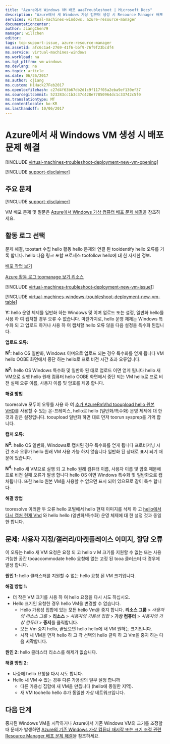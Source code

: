 ```yaml
---
title: "Azure에서 Windows VM 배포 aaaTroubleshoot | Microsoft Docs"
description: "Azure에서 새 Windows 가상 컴퓨터 생성 시 Resource Manager 배포 문제 해결"
services: virtual-machines-windows, azure-resource-manager
documentationcenter: 
author: JiangChen79
manager: willchen
editor: 
tags: top-support-issue, azure-resource-manager
ms.assetid: afc6c1a4-2769-41f6-bbf9-76f9f23bcdf4
ms.service: virtual-machines-windows
ms.workload: na
ms.tgt_pltfrm: vm-windows
ms.devlang: na
ms.topic: article
ms.date: 06/26/2017
ms.author: cjiang
ms.custom: H1Hack27Feb2017
ms.openlocfilehash: c27d4f63b67db2d1c9f117f05a2eba9ef130ef37
ms.sourcegitcommit: 523283cc1b3c37c428e77850964dc1c33742c5f0
ms.translationtype: MT
ms.contentlocale: ko-KR
ms.lasthandoff: 10/06/2017
---
```

# <a name="troubleshoot-deployment-issues-when-creating-a-new-windows-vm-in-azure"></a>Azure에서 새 Windows VM 생성 시 배포 문제 해결
[!INCLUDE [virtual-machines-troubleshoot-deployment-new-vm-opening](../../../includes/virtual-machines-troubleshoot-deployment-new-vm-opening-include.md)]

[!INCLUDE [support-disclaimer](../../../includes/support-disclaimer.md)]

## <a name="top-issues"></a>주요 문제
[!INCLUDE [support-disclaimer](../../../includes/virtual-machines-windows-troubleshoot-deploy-vm-top.md)]

VM 배포 문제 및 질문은 [Azure에서 Windows 가상 컴퓨터 배포 문제 해결](troubleshoot-deploy-vm.md)을 참조하세요.

## <a name="collect-activity-logs"></a>활동 로그 선택
문제 해결, toostart 수집 hello 활동 hello 문제와 연결 된 tooidentify hello 오류를 기록 합니다. hello 다음 링크 포함 프로세스 toofollow hello에 대 한 자세한 정보.

[배포 작업 보기](../../azure-resource-manager/resource-manager-deployment-operations.md)

[Azure 활동 로그 toomanage 보기 리소스](../../resource-group-audit.md)

[!INCLUDE [virtual-machines-troubleshoot-deployment-new-vm-issue1](../../../includes/virtual-machines-troubleshoot-deployment-new-vm-issue1-include.md)]

[!INCLUDE [virtual-machines-windows-troubleshoot-deployment-new-vm-table](../../../includes/virtual-machines-windows-troubleshoot-deployment-new-vm-table.md)]

**Y:** hello 운영 체제를 일반화 하는 Windows 및 이며 업로드 또는 설정, 일반화 hello를 사용 하 여 캡처할 경우 오류 수 없습니다. 마찬가지로, hello 운영 체제는 Windows 특수화 되 고 업로드 하거나 사용 하 여 캡처할 hello 오류 않을 다음 설정을 특수화 된입니다.

**업로드 오류:**

**N<sup>1</sup>:** hello OS 일반화, Windows 이며으로 업로드 되는 경우 특수화를 얻게 됩니다 VM hello OOBE 화면에서 중단 하는 hello로 프로 비전 시간 초과 오류입니다.

**N<sup>2</sup>:** hello OS Windows 특수화 및 일반화 된 대로 업로드 이면 얻게 됩니다 hello 새 VM으로 실행 hello 원래 컴퓨터 hello OOBE 화면에서 중단 되는 VM hello로 프로 비전 실패 오류 이름, 사용자 이름 및 암호를 제공 합니다.

**해결 방법**

tooresolve 모두이 오류를 사용 하 여 [추가 AzureRmVhd tooupload hello 원본 VHD](https://msdn.microsoft.com/library/mt603554.aspx)를 사용할 수 있는 온-프레미스, hello로 hello (일반화/특수화) 운영 체제에 대 한 것과 같은 설정입니다. tooupload 일반화 하면 대로 먼저 toorun sysprep를 기억 합니다.

**캡처 오류:**

**N<sup>3</sup>:** hello OS 일반화, Windows로 캡처된 경우 특수화를 얻게 됩니다 프로비저닝 시간 초과 오류가 hello 원래 VM 사용 가능 하지 않습니다 일반화 된 상태로 표시 되기 때문에 있습니다.

**N<sup>4</sup>:** hello 새 VM으로 실행 되 고 hello 원래 컴퓨터 이름, 사용자 이름 및 암호 때문에 프로 비전 실패 오류가 발생 합니다 hello OS 이면 Windows 특수화 및 일반화으로 캡처됩니다. 또한 hello 원본 VM을 사용할 수 없으면 표시 되어 있으므로 같이 특수 합니다.

**해결 방법**

tooresolve 이러한 두 오류 hello 포털에서 hello 현재 이미지를 삭제 하 고 [hello에서 다시 캡처 현재 Vhd](create-vm-specialized.md?toc=%2fazure%2fvirtual-machines%2fwindows%2ftoc.json) 와 hello hello (일반화/특수화) 운영 체제에 대 한 설정 것과 동일한 합니다.

## <a name="issue-customgallerymarketplace-image-allocation-failure"></a>문제: 사용자 지정/갤러리/마켓플레이스 이미지, 할당 오류
이 오류는 hello 새 VM 요청은 요청 되 고 hello v M 크기를 지원할 수 없는 또는 사용 가능한 공간 tooaccommodate hello 요청에 없는 고정 된 tooa 클러스터 때 경우에 발생 합니다.

**원인 1:** hello 클러스터를 지원할 수 없는 hello 요청 된 VM 크기입니다.

**해결 방법 1:**

* 더 작은 VM 크기를 사용 하 여 hello 요청을 다시 시도 하십시오.
* Hello 크기인 요청한 경우 hello VM을 변경할 수 없습니다.
  * Hello 가용성 집합에 있는 모든 hello Vm을 중지 합니다.
    **리소스 그룹** > *사용자의 리소스 그룹* > **리소스** > *사용자의 가용성 집합* > **가상 컴퓨터** > *사용자의 가상 컴퓨터* > **중지**를 클릭합니다.
  * 모든 Vm 중지 hello, 끝났으면 hello hello에 새 VM 원하는 크기입니다.
  * 시작 새 VM을 먼저 hello 하 고 각 선택의 hello 클릭 하 고 Vm을 중지 하는 다음 **시작**합니다.

**원인 2:** hello 클러스터 리소스를 해제가 없습니다.

**해결 방법 2:**

* 나중에 hello 요청을 다시 시도 합니다.
* Hello 새 VM 수 있는 경우 다른 가용성의 일부 설정 합니까
  * 다른 가용성 집합에 새 VM을 만듭니다 (hello에 동일한 지역).
  * 새 VM toohello hello 추가 동일한 가상 네트워크입니다.

## <a name="next-steps"></a>다음 단계
중지된 Windows VM을 시작하거나 Azure에서 기존 Windows VM의 크기를 조정할 때 문제가 발생하면 [Azure의 기존 Windows 가상 컴퓨터 재시작 또는 크기 조정 관련 Resource Manager 배포 문제 해결](restart-resize-error-troubleshooting.md?toc=%2fazure%2fvirtual-machines%2fwindows%2ftoc.json)을 참조하세요.

